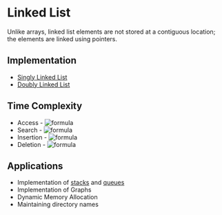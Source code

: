 # Linked List
Unlike arrays, linked list elements are not stored at a contiguous location; the elements are linked using pointers.

## Implementation
- [Singly Linked List](SinglyLinkedList.cpp)
- [Doubly Linked List](DoublyLinkedList.cpp)

## Time Complexity
- Access - ![formula](https://render.githubusercontent.com/render/math?math=O(n))
- Search - ![formula](https://render.githubusercontent.com/render/math?math=O(n))
- Insertion - ![formula](https://render.githubusercontent.com/render/math?math=O(1))
- Deletion - ![formula](https://render.githubusercontent.com/render/math?math=O(1))

## Applications
- Implementation of [stacks](../Stacks) and [queues](../Queues)
- Implementation of Graphs
- Dynamic Memory Allocation
- Maintaining directory names